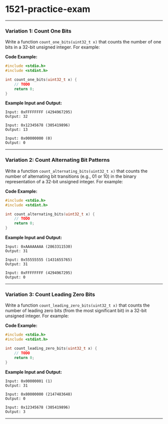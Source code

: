 # 1521-practice-exam

---

### **Variation 1: Count One Bits**
Write a function `count_one_bits(uint32_t x)` that counts the number of one bits in a 32-bit unsigned integer. For example:

**Code Example:**
```c
#include <stdio.h>
#include <stdint.h>

int count_one_bits(uint32_t x) {
    // TODO
    return 0;
}
```

**Example Input and Output:**
```
Input: 0xFFFFFFFF (4294967295)
Output: 32

Input: 0x12345678 (305419896)
Output: 13

Input: 0x00000000 (0)
Output: 0
```

---

### **Variation 2: Count Alternating Bit Patterns**
Write a function `count_alternating_bits(uint32_t x)` that counts the number of alternating bit transitions (e.g., 01 or 10) in the binary representation of a 32-bit unsigned integer. For example:

**Code Example:**
```c
#include <stdio.h>
#include <stdint.h>

int count_alternating_bits(uint32_t x) {
    // TODO
    return 0;
}
```

**Example Input and Output:**
```
Input: 0xAAAAAAAA (2863311530)
Output: 31

Input: 0x55555555 (1431655765)
Output: 31

Input: 0xFFFFFFFF (4294967295)
Output: 0
```

---

### **Variation 3: Count Leading Zero Bits**
Write a function `count_leading_zero_bits(uint32_t x)` that counts the number of leading zero bits (from the most significant bit) in a 32-bit unsigned integer. For example:

**Code Example:**
```c
#include <stdio.h>
#include <stdint.h>

int count_leading_zero_bits(uint32_t x) {
    // TODO
    return 0;
}
```

**Example Input and Output:**
```
Input: 0x00000001 (1)
Output: 31

Input: 0x80000000 (2147483648)
Output: 0

Input: 0x12345678 (305419896)
Output: 3
```

---
